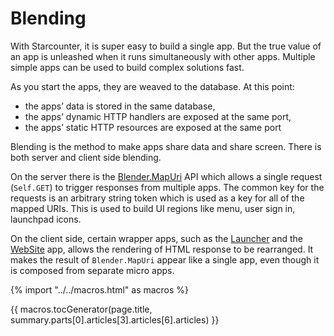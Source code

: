 # Blending

With Starcounter, it is super easy to build a single app. But the true value of an app is unleashed when it runs simultaneously with other apps. Multiple simple apps can be used to build complex solutions fast.

As you start the apps, they are weaved to the database. At this point:

- the apps’ data is stored in the same database,
- the apps’ dynamic HTTP handlers are exposed at the same port,
- the apps’ static HTTP resources are exposed at the same port

Blending is the method to make apps share data and share screen. There is both server and client side blending.

On the server there is the [Blender.MapUri](/guides/blending/blending/README.md) API which allows a single request (`Self.GET`) to trigger responses from multiple apps. The common key for the requests is an arbitrary string token which is used as a key for all of the mapped URIs. This is used to build UI regions like menu, user sign in, launchpad icons.

On the client side, certain wrapper apps, such as the [Launcher](https://github.com/starcounterapps/Launcher) and the [WebSite](https://github.com/StarcounterApps/Website) app, allows the rendering of HTML response to be rearranged. It makes the result of `Blender.MapUri` appear like a single app, even though it is composed from separate micro apps.

{% import "../../macros.html" as macros %}

{{ macros.tocGenerator(page.title, summary.parts[0].articles[3].articles[6].articles) }}
